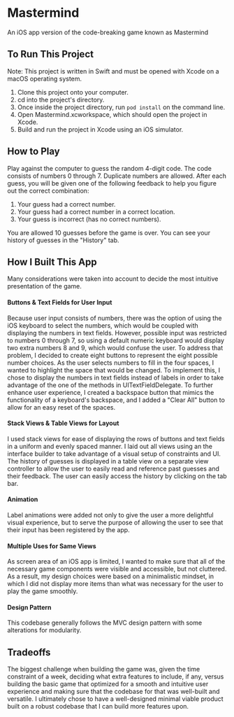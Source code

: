 # Mastermind
An iOS app version of the code-breaking game known as Mastermind

## To Run This Project
Note: This project is written in Swift and must be opened with Xcode on a macOS operating system.
1) Clone this project onto your computer.
2) cd into the project's directory.
3) Once inside the project directory, run `pod install` on the command line.
4) Open Mastermind.xcworkspace, which should open the project in Xcode.
5) Build and run the project in Xcode using an iOS simulator.

## How to Play
Play against the computer to guess the random 4-digit code. The code consists of numbers 0 through 7. Duplicate numbers are allowed. After each guess, you will be given one of the following feedback to help you figure out the correct combination:
1) Your guess had a correct number.
2) Your guess had a correct number in a correct location.
3) Your guess is incorrect (has no correct numbers).

You are allowed 10 guesses before the game is over. You can see your history of guesses in the "History" tab.

## How I Built This App
Many considerations were taken into account to decide the most intuitive presentation of the game.
#### Buttons & Text Fields for User Input
Because user input consists of numbers, there was the option of using the iOS keyboard to select the numbers, which would be coupled with displaying the numbers in text fields. However, possible input was restricted to numbers 0 through 7, so using a default numeric keyboard would display two extra numbers 8 and 9, which would confuse the user. To address that problem, I decided to create eight buttons to represent the eight possible number choices. As the user selects numbers to fill in the four spaces, I wanted to highlight the space that would be changed. To implement this, I chose to display the numbers in text fields instead of labels in order to take advantage of the one of the methods in UITextFieldDelegate. To further enhance user experience, I created a backspace button that mimics the functionality of a keyboard's backspace, and I added a "Clear All" button to allow for an easy reset of the spaces.
#### Stack Views & Table Views for Layout
I used stack views for ease of displaying the rows of buttons and text fields in a uniform and evenly spaced manner. I laid out all views using an the interface builder to take advantage of a visual setup of constraints and UI. The history of guesses is displayed in a table view on a separate view controller to allow the user to easily read and reference past guesses and their feedback. The user can easily access the history by clicking on the tab bar.
#### Animation
Label animations were added not only to give the user a more delightful visual experience, but to serve the purpose of allowing the user to see that their input has been registered by the app.
#### Multiple Uses for Same Views
As screen area of an iOS app is limited, I wanted to make sure that all of the necessary game components were visible and accessible, but not cluttered. As a result, my design choices were based on a minimalistic mindset, in which I did not display more items than what was necessary for the user to play the game smoothly.
#### Design Pattern
This codebase generally follows the MVC design pattern with some alterations for modularity.

## Tradeoffs 
The biggest challenge when building the game was, given the time constraint of a week, deciding what extra features to include, if any, versus building the basic game that optimized for a smooth and intuitive user experience and making sure that the codebase for that was well-built and versatile. I ultimately chose to have a well-designed minimal viable product built on a robust codebase that I can build more features upon.
